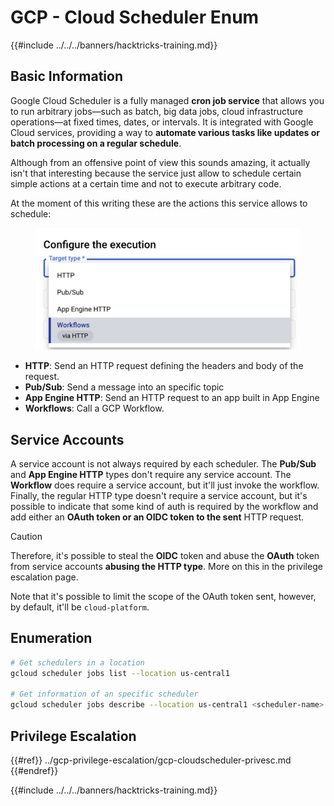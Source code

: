 # GCP - Cloud Scheduler Enum

{{#include ../../../banners/hacktricks-training.md}}

## Basic Information

Google Cloud Scheduler is a fully managed **cron job service** that allows you to run arbitrary jobs—such as batch, big data jobs, cloud infrastructure operations—at fixed times, dates, or intervals. It is integrated with Google Cloud services, providing a way to **automate various tasks like updates or batch processing on a regular schedule**.

Although from an offensive point of view this sounds amazing, it actually isn't that interesting because the service just allow to schedule certain simple actions at a certain time and not to execute arbitrary code.

At the moment of this writing these are the actions this service allows to schedule:

<figure><img src="../../../images/image (347).png" alt="" width="563"><figcaption></figcaption></figure>

- **HTTP**: Send an HTTP request defining the headers and body of the request.
- **Pub/Sub**: Send a message into an specific topic
- **App Engine HTTP**: Send an HTTP request to an app built in App Engine
- **Workflows**: Call a GCP Workflow.

## Service Accounts

A service account is not always required by each scheduler. The **Pub/Sub** and **App Engine HTTP** types don't require any service account. The **Workflow** does require a service account, but it'll just invoke the workflow.\
Finally, the regular HTTP type doesn't require a service account, but it's possible to indicate that some kind of auth is required by the workflow and add either an **OAuth token or an OIDC token to the sent** HTTP request.

> [!CAUTION]
> Therefore, it's possible to steal the **OIDC** token and abuse the **OAuth** token from service accounts **abusing the HTTP type**. More on this in the privilege escalation page.

Note that it's possible to limit the scope of the OAuth token sent, however, by default, it'll be `cloud-platform`.

## Enumeration

```bash
# Get schedulers in a location
gcloud scheduler jobs list --location us-central1

# Get information of an specific scheduler
gcloud scheduler jobs describe --location us-central1 <scheduler-name>
```

## Privilege Escalation

{{#ref}}
../gcp-privilege-escalation/gcp-cloudscheduler-privesc.md
{{#endref}}

{{#include ../../../banners/hacktricks-training.md}}





